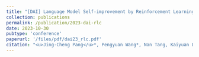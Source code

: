 ```yaml
---
title: "[DAI] Language Model Self-improvement by Reinforcement Learning Contemplation"
collection: publications
permalink: /publication/2023-dai-rlc
date: 2023-10-30
pubtype: 'conference'
paperurl: '/files/pdf/dai23_rlc.pdf'
citation: "<u>Jing-Cheng Pang</u>*, Pengyuan Wang*, Nan Tang, Kaiyuan Li, Xionghui Chen, Jiacheng Xu, Zongzhang Zhang and Yang Yu. <i> Language Model Self-improvement by Reinforcement Learning Contemplation.</i> In: DAI (Poster Paper Track), 2023."
---
```

